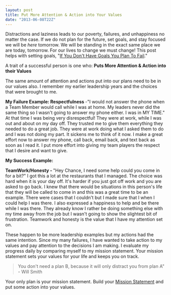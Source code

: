 ```yaml
---
layout: post
title: Put More Attention & Action into Your Values
date: "2013-06-08T22Z"
---
```


Distractions and laziness leads to our poverty, failures, and unhappiness no matter the case. If we do not plan for the future, set goals, and stay focused we will be <em>here</em> tomorrow. We will be standing in the exact same place we are today, tomorrow. For our lives to change we must change! This post helps with setting goals, "<a title="You Must Have Goals" href="https://www.chancesmith.org/if-you-dont-have-goals-you-plan-to-fail/" target="_blank">If You Don't Have Goals You Plan To Fail</a>."

A trait of a successful person is one who: <strong>Puts More Attention &amp; Action into their Values</strong><strong>
</strong>

The same amount of attention and actions put into our plans need to be in our values also. I remember my earlier leadership years and the choices that were brought to me.

<strong>My Failure Example:
</strong>
<strong>Respectfulness </strong>-"I would not answer the phone when a Team Member would call while I was at home. My leaders never did the same thing so I wasn't going to answer my phone either. I was in MY TIME." At that time I was being very disrespectful! They were at work, while I was out and about on my day off. They trusted me to give them everything they needed to do a great job. They were at work doing what I asked them to do and I was not doing my part. It sickens me to think of it now. I make a great effort now to answer my phone, call back, email back, and text back as soon as I read it. I put more effort into giving my team players the respect that I desire and want to give.

<strong>My Success Example:</strong>

<strong>TeamWork/Honesty - </strong>"Hey Chance, I need some help could you come in for a bit?" I got this a lot at the restaurants that I managed. The choice was hard when it is your day off. It's harder if you just got off work and you are asked to go back. I knew that there would be situations in this person's life that they will be called to come in and this was a great time to be an example. There were cases that I couldn't but I made sure that I when I could help I was there. I also expressed a happiness to help and be there while I was there. They already know I rather be doing something else with my time away from the job but I wasn't going to show the slightest bit of frustration. Teamwork and honesty is the value that I have my attention set on.

These happen to be more leadership examples but my actions had the same intention. Since my many failures, I have wanted to take action to my values and pay attention to the decisions I am making. I evaluate my progress daily by comparing myself to my mission statement. Your mission statement sets your values for your life and keeps you on track.

<blockquote>You don't need a plan B, because it will only distract you from plan A" - Will Smith</blockquote>
Your only plan is your mission statement. Build your <a title="Creating a Mission Statement" href="https://www.chancesmith.org/create-your-first-mission-statement/">Mission Statement</a> and put some action into your values.
